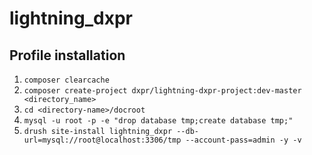 # lightning_dxpr

## Profile installation

1. `composer clearcache`
2. `composer create-project dxpr/lightning-dxpr-project:dev-master <directory_name>`
3. `cd <directory-name>/docroot`
4. `mysql -u root -p -e "drop database tmp;create database tmp;"`
5. `drush site-install lightning_dxpr --db-url=mysql://root@localhost:3306/tmp --account-pass=admin -y -v`
